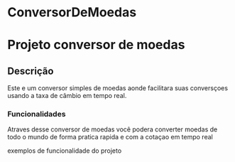 # ConversorDeMoedas
<h1> Projeto conversor de moedas </h1>
<h2>Descrição</h2>
<p>Este e um conversor simples de moedas aonde facilitara suas conversçoes usando a taxa de câmbio em tempo real.</p>
<h3>Funcionalidades</h3>
<p>Atraves desse conversor de moedas você podera converter moedas de todo o mundo de forma pratica rapida e com a cotaçao em tempo real</p>
<p>exemplos de funcionalidade do projeto</p>
